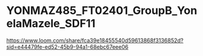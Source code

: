 # YONMAZ485_FT02401_GroupB_YonelaMazele_SDF11
https://www.loom.com/share/fca39e18455540d59613868f3136852d?sid=e44479fe-ed52-45b9-94a1-68ebc67eee06
